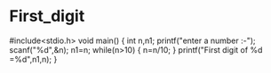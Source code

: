 # First_digit
#include<stdio.h>
void main()
{
int n,n1;
printf("enter a number :-");
scanf("%d",&n);
n1=n;
     while(n>10)
       {
         n=n/10;
       }
printf("First digit of %d =%d",n1,n);
}









